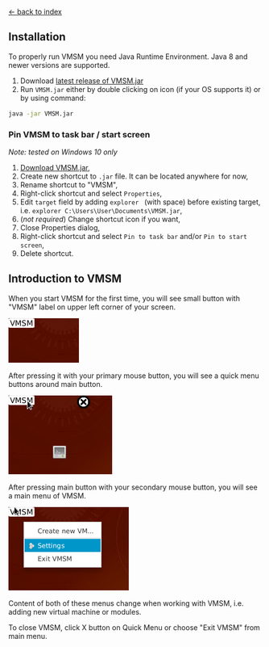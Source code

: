 [← back to index](../index.md)

## Installation

To properly run VMSM you need Java Runtime Environment. Java 8 and newer versions are supported.

1. Download [latest release of VMSM.jar](https://github.com/ShookTea/VMSM/releases/latest)
1. Run `VMSM.jar` either by double clicking on icon (if your OS supports it) or by using command:

```bash
java -jar VMSM.jar
```

### Pin VMSM to task bar / start screen

*Note: tested on Windows 10 only*
1. [Download VMSM.jar](https://github.com/ShookTea/VMSM/releases/latest),
1. Create new shortcut to `.jar` file. It can be located anywhere for now,
1. Rename shortcut to "VMSM",
1. Right-click shortcut and select `Properties`,
1. Edit `target` field by adding `explorer ` (with space) before existing target, i.e. `explorer C:\Users\User\Documents\VMSM.jar`,
1. (*not required*) Change shortcut icon if you want,
1. Close Properties dialog,
1. Right-click shortcut and select `Pin to task bar` and/or `Pin to start screen`,
1. Delete shortcut.

## Introduction to VMSM
When you start VMSM for the first time, you will see small button with "VMSM" label on upper left corner of your screen.

![VMSM application button](vmsm_app.png)

After pressing it with your primary mouse button, you will see a quick menu buttons around main button.

![Quick menu](quick_menu.png)

After pressing main button with your secondary mouse button, you will see a main menu of VMSM.

![Main menu](main_menu.png)

Content of both of these menus change when working with VMSM, i.e. adding new virtual machine or modules.

To close VMSM, click X button on Quick Menu or choose "Exit VMSM" from main menu.